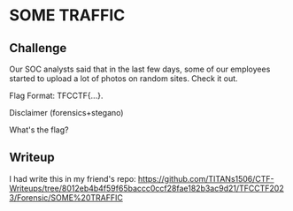 # **SOME TRAFFIC**
## **Challenge**
Our SOC analysts said that in the last few days, some of our employees started to upload a lot of photos on random sites. Check it out.

Flag Format: TFCCTF{...}.

Disclaimer (forensics+stegano)

What's the flag?
## **Writeup**
I had write this in my friend's repo:
https://github.com/TITANs1506/CTF-Writeups/tree/8012eb4b4f59f65baccc0ccf28fae182b3ac9d21/TFCCTF2023/Forensic/SOME%20TRAFFIC
